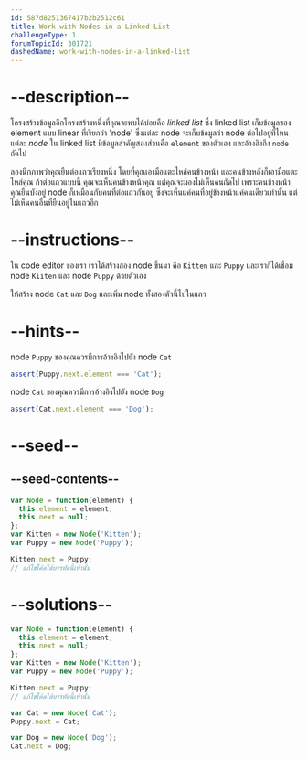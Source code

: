```yaml
---
id: 587d8251367417b2b2512c61
title: Work with Nodes in a Linked List
challengeType: 1
forumTopicId: 301721
dashedName: work-with-nodes-in-a-linked-list
---
```


# --description--

โครงสร้างข้อมูลอีกโครงสร้างหนึ่งที่คุณจะพบได้บ่อยคือ <dfn>linked list</dfn> 
ซึ่ง linked list เก็บข้อมูลของ element แบบ linear ที่เรียกว่า 'node' ซึ่งแต่ละ node จะเก็บข้อมูลว่า node ต่อไปอยู่ที่ไหน 
แต่ละ <dfn>node</dfn> ใน linked list มีข้อมูลสำคัญสองส่วนคือ `element` ของตัวเอง และอ้างอิงถึง `node` ถัดไป

ลองนึกภาพว่าคุณยืนต่อแถวเรียงหนึ่ง โดยที่คุณเอามือแตะไหล่คนข้างหน้า และคนข้างหลังก็เอามือแตะไหล่คุณ 
ถ้าต่อแถวแบบนี้ คุณจะเห็นคนข้างหน้าคุณ แต่คุณจะมองไม่เห็นคนถัดไป เพราะคนข้างหน้าคุณยืนบังอยู่
node ก็เหมือนกับคนที่ต่อแถวกันอยู่ ซึ่งจะเห็นแค่คนที่อยู่ข้างหน้าแค่คนเดียวเท่านั้น แต่ไม่เห็นคนอื่นที่ยืนอยู่ในแถวอีก

# --instructions--

ใน code editor ของเรา เราได้สร้างสอง node ขึ้นมา คือ `Kitten` และ `Puppy` และเราก็ได้เชื่อม node `Kiiten` และ node `Puppy` ด้วยตัวเอง

ให้สร้าง node `Cat` และ `Dog` และเพิ่ม node ทั้งสองตัวนี้ไปในแถว

# --hints--

node `Puppy` ของคุณควรมีการอ้างอิงไปยัง node `Cat`

```js
assert(Puppy.next.element === 'Cat');
```

node `Cat` ของคุณควรมีการอ้างอิงไปยัง node `Dog`

```js
assert(Cat.next.element === 'Dog');
```

# --seed--

## --seed-contents--

```js
var Node = function(element) {
  this.element = element;
  this.next = null;
};
var Kitten = new Node('Kitten');
var Puppy = new Node('Puppy');

Kitten.next = Puppy;
// แก้ไขโค้ดใต้บรรทัดนี้เท่านั้น
```

# --solutions--

```js
var Node = function(element) {
  this.element = element;
  this.next = null;
};
var Kitten = new Node('Kitten');
var Puppy = new Node('Puppy');

Kitten.next = Puppy;
// แก้ไขโค้ดใต้บรรทัดนี้เท่านั้น

var Cat = new Node('Cat');
Puppy.next = Cat;

var Dog = new Node('Dog');
Cat.next = Dog;

```
